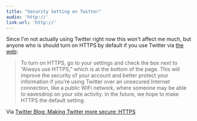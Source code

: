 ```yaml
---
title: "Security Setting on Twitter"
audio: 'http://'
link-url: 'http://'
---
```

<p>Since I'm not actually using Twitter right now this won't affect me much, but anyone who is should turn on HTTPS by default if you use Twitter via <a href="http://www.twitter.com">the web</a>:</p>
<blockquote><p>To turn on HTTPS, go to your settings and check the box next to “Always use HTTPS,” which is at the bottom of the page. This will improve the security of your account and better protect your information if you’re using Twitter over an unsecured Internet connection, like a public WiFi network, where someone may be able to eavesdrop on your site activity. In the future, we hope to make HTTPS the default setting.</p></blockquote>
<p>Via <a href="http://blog.twitter.com/2011/03/making-twitter-more-secure-https.html">Twitter Blog: Making Twitter more secure: HTTPS</a></p>
